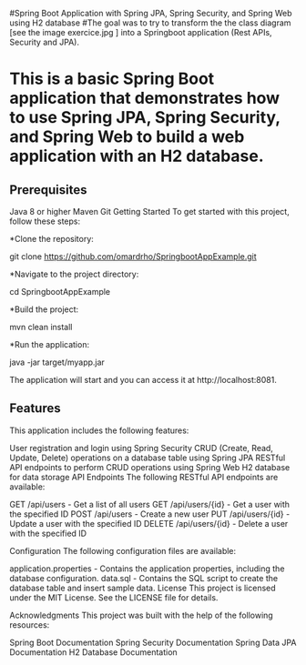 #Spring Boot Application with Spring JPA, Spring Security, and Spring Web using H2 database
#The goal was to 
try to transform the the class diagram [see the image exercice.jpg ] into a Springboot application (Rest APIs, Security and JPA).
# This is a basic Spring Boot application that demonstrates how to use Spring JPA, Spring Security, and Spring Web to build a web application with an H2 database.

## Prerequisites
Java 8 or higher
Maven
Git
Getting Started
To get started with this project, follow these steps:

*Clone the repository:


git clone https://github.com/omardrho/SpringbootAppExample.git


*Navigate to the project directory:


cd SpringbootAppExample


*Build the project:


mvn clean install


*Run the application:


java -jar target/myapp.jar


The application will start and you can access it at http://localhost:8081.
## Features
This application includes the following features:

User registration and login using Spring Security
CRUD (Create, Read, Update, Delete) operations on a database table using Spring JPA
RESTful API endpoints to perform CRUD operations using Spring Web
H2 database for data storage
API Endpoints
The following RESTful API endpoints are available:

GET /api/users - Get a list of all users
GET /api/users/{id} - Get a user with the specified ID
POST /api/users - Create a new user
PUT /api/users/{id} - Update a user with the specified ID
DELETE /api/users/{id} - Delete a user with the specified ID


Configuration
The following configuration files are available:

application.properties - Contains the application properties, including the database configuration.
data.sql - Contains the SQL script to create the database table and insert sample data.
License
This project is licensed under the MIT License. See the LICENSE file for details.

Acknowledgments
This project was built with the help of the following resources:

Spring Boot Documentation
Spring Security Documentation
Spring Data JPA Documentation
H2 Database Documentation
